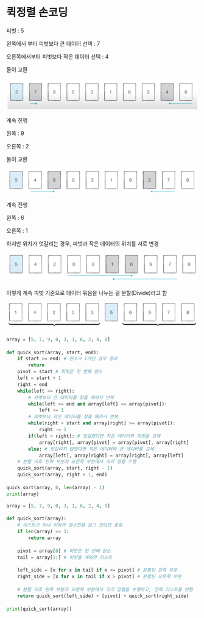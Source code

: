 # 퀵정렬 손코딩

피벗 : 5

왼쪽에서 부터 피벗보다 큰 데이터 선택 : 7

오른쪽에서부터 피벗보다 작은 데이터 선택 : 4

둘이 교환

![image-20210725214630598](README.assets/image-20210725214630598.png)

계속 진행

왼쪽 : 9

오른쪽 : 2

둘이 교환

![image-20210725214706057](README.assets/image-20210725214706057.png)

계속 진행

왼쪽 : 6

오른쪽 : 1

하지만 위치가 엇갈리는 경우, 피벗과 작은 데이터의 위치를 서로 변경

![image-20210725214715014](README.assets/image-20210725214715014.png)

이렇게 계속 피벗 기준으로 데이터 묶음을 나누는 걸 분할(Divide)라고 함

![image-20210725214729342](README.assets/image-20210725214729342.png)



```python
array = [5, 7, 9, 0, 3, 1, 6, 2, 4, 8]

def quick_sort(array, start, end):
    if start >= end: # 원소가 1개인 경우 종료
        return
    pivot = start # 피벗은 첫 번째 원소
    left = start + 1
    right = end
    while(left <= right):
        # 피벗보다 큰 데이터를 찾을 때까지 반복 
        while(left <= end and array[left] <= array[pivot]):
            left += 1
        # 피벗보다 작은 데이터를 찾을 때까지 반복
        while(right > start and array[right] >= array[pivot]):
            right -= 1
        if(left > right): # 엇갈렸다면 작은 데이터와 피벗을 교체
            array[right], array[pivot] = array[pivot], array[right]
        else: # 엇갈리지 않았다면 작은 데이터와 큰 데이터를 교체
            array[left], array[right] = array[right], array[left]
    # 분할 이후 왼쪽 부분과 오른쪽 부분에서 각각 정렬 수행
    quick_sort(array, start, right - 1)
    quick_sort(array, right + 1, end)

quick_sort(array, 0, len(array) - 1)
print(array)
```

```python
array = [5, 7, 9, 0, 3, 1, 6, 2, 4, 8]

def quick_sort(array):
    # 리스트가 하나 이하의 원소만을 담고 있다면 종료
    if len(array) <= 1:
        return array

    pivot = array[0] # 피벗은 첫 번째 원소
    tail = array[1:] # 피벗을 제외한 리스트

    left_side = [x for x in tail if x <= pivot] # 분할된 왼쪽 부분
    right_side = [x for x in tail if x > pivot] # 분할된 오른쪽 부분

    # 분할 이후 왼쪽 부분과 오른쪽 부분에서 각각 정렬을 수행하고, 전체 리스트를 반환
    return quick_sort(left_side) + [pivot] + quick_sort(right_side)

print(quick_sort(array))
```

